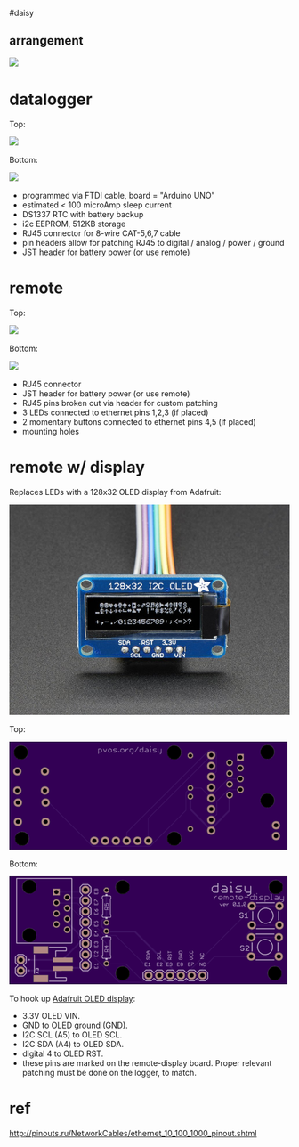 #daisy

## arrangement

<img src="deploy.png">

# datalogger

Top:

<img src="daisy_top_render.png">

Bottom:

<img src="daisy_bottom_render.png">


- programmed via FTDI cable, board = "Arduino UNO"
- estimated < 100 microAmp sleep current
- DS1337 RTC with battery backup
- i2c EEPROM, 512KB storage
- RJ45 connector for 8-wire CAT-5,6,7 cable
- pin headers allow for patching RJ45 to digital / analog / power / ground
- JST header for battery power (or use remote)

# remote

Top:

<img src="daisy_remote_top_render.png">

Bottom:

<img src="daisy_remote_bottom_render.png">

- RJ45 connector
- JST header for battery power (or use remote)
- RJ45 pins broken out via header for custom patching
- 3 LEDs connected to ethernet pins 1,2,3 (if placed)
- 2 momentary buttons connected to ethernet pins 4,5 (if placed)
- mounting holes 

# remote w/ display

Replaces LEDs with a 128x32 OLED display from Adafruit:

<img src="oled_128x32.jpg">

Top:

<img src="daisy_remote_display_bottom_render.png">

Bottom:

<img src="daisy_remote_display_top_render.png">

To hook up [Adafruit OLED display](https://www.adafruit.com/products/931):

- 3.3V  OLED VIN.
- GND to OLED ground (GND).
- I2C SCL (A5) to OLED SCL.
- I2C SDA (A4) to OLED SDA.
- digital 4 to OLED RST.
- these pins are marked on the remote-display board.  Proper relevant patching must be done on the logger, to match.

# ref

http://pinouts.ru/NetworkCables/ethernet_10_100_1000_pinout.shtml


